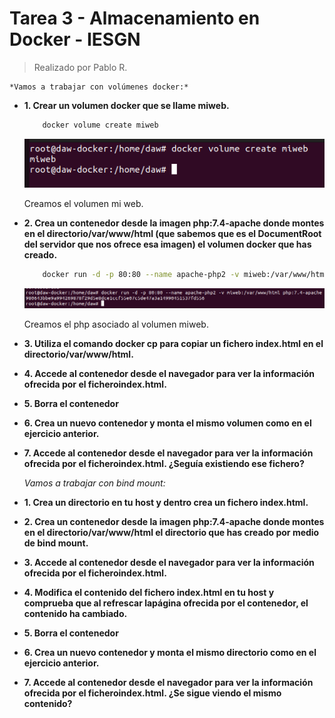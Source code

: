# Tarea 3 - Almacenamiento en Docker - IESGN
> Realizado por Pablo R.

    *Vamos a trabajar con volúmenes docker:*

- **1. Crear un volumen docker que se llame miweb.**
    ```sh
        docker volume create miweb
    ```
    ![](assets/ejercicio1.PNG)
    
    Creamos el volumen mi web.
    
- **2. Crea un contenedor desde la imagen php:7.4-apache donde montes en el directorio/var/www/html (que sabemos que es el DocumentRoot del servidor que nos ofrece esa imagen) el volumen docker que has creado.**
    ```sh
        docker run -d -p 80:80 --name apache-php2 -v miweb:/var/www/html php:7.4-apache
    ```
    ![](assets/ejercicio2.PNG)
    
    Creamos el php asociado al volumen miweb.

- **3. Utiliza el comando docker cp para copiar un fichero index.html en el directorio/var/www/html.**

- **4. Accede al contenedor desde el navegador para ver la información ofrecida por el ficheroindex.html.**

- **5. Borra el contenedor**

- **6. Crea un nuevo contenedor y monta el mismo volumen como en el ejercicio anterior.**

- **7. Accede al contenedor desde el navegador para ver la información ofrecida por el ficheroindex.html. ¿Seguía existiendo ese fichero?**

    *Vamos a trabajar con bind mount:*

- **1. Crea un directorio en tu host y dentro crea un fichero index.html.**

- **2. Crea un contenedor desde la imagen php:7.4-apache donde montes en el directorio/var/www/html el directorio que has creado por medio de bind mount.**

- **3. Accede al contenedor desde el navegador para ver la información ofrecida por el ficheroindex.html.**

- **4. Modifica el contenido del fichero index.html en tu host y comprueba que al refrescar lapágina ofrecida por el contenedor, el contenido ha cambiado.**

- **5. Borra el contenedor**

- **6. Crea un nuevo contenedor y monta el mismo directorio como en el ejercicio anterior.**

- **7. Accede al contenedor desde el navegador para ver la información ofrecida por el ficheroindex.html. ¿Se sigue viendo el mismo contenido?**
